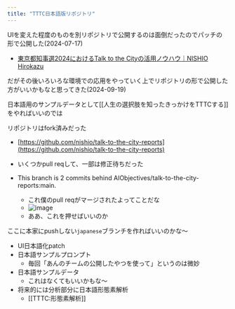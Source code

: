 ```yaml
---
title: "TTTC日本語版リポジトリ"
---
```


UIを変えた程度のものを別リポジトリで公開するのは面倒だったのでパッチの形で公開した(2024-07-17)
- [東京都知事選2024におけるTalk to the Cityの活用ノウハウ｜NISHIO Hirokazu](https://note.com/nishiohirokazu/n/n0661204bda5b)

だがその後いろいろな環境での応用をやっていく上でリポジトリの形で公開した方がいいかもなと思ってきた(2024-09-19)

日本語用のサンプルデータとして[[人生の選択肢を知ったきっかけをTTTCする]]をやればいいのでは

リポジトリはfork済みだった
- [https://github.com/nishio/talk-to-the-city-reports](https://github.com/nishio/talk-to-the-city-reports)
- いくつかpull reqして、一部は修正待ちだった

- This branch is 2 commits behind AIObjectives/talk-to-the-city-reports:main.
    - これ僕のpull reqがマージされたよってことだな
    - ![image](https://gyazo.com/14318bc27a665b0e927d69241957b830/thumb/1000)
    - ああ、これを押せばいいのか

ここに本家にpushしない`japanese`ブランチを作ればいいのかな〜
- UI日本語化patch
- 日本語サンプルプロンプト
    - 毎回「あんのチームの公開したやつを使って」というのは微妙
- 日本語サンプルデータ
    - これはなくてもいいかもな〜
- 将来的には分析部分に日本語形態素解析
    - [[TTTC:形態素解析]]
